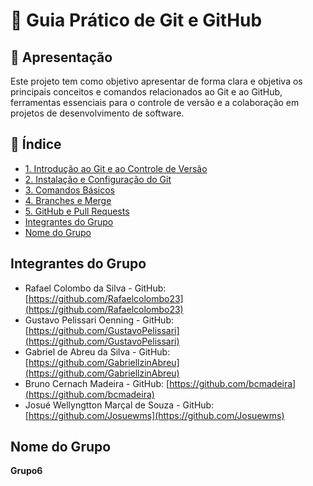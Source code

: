 # 📌 Guia Prático de Git e GitHub

## 🎯 Apresentação

Este projeto tem como objetivo apresentar de forma clara e objetiva os principais conceitos e comandos relacionados ao Git e ao GitHub, ferramentas essenciais para o controle de versão e a colaboração em projetos de desenvolvimento de software.

## 📑 Índice

- [1. Introdução ao Git e ao Controle de Versão](#1-introdução-ao-git-e-ao-controle-de-versão)
- [2. Instalação e Configuração do Git](#2-instalação-e-configuração-do-git)
- [3. Comandos Básicos](#3-comandos-básicos)
- [4. Branches e Merge](#4-branches-e-merge)
- [5. GitHub e Pull Requests](#5-github-e-pull-requests)
- [Integrantes do Grupo](#integrantes-do-grupo)
- [Nome do Grupo](#nome-do-grupo)

## Integrantes do Grupo

- Rafael Colombo da Silva - GitHub: [https://github.com/Rafaelcolombo23](https://github.com/Rafaelcolombo23)
- Gustavo Pelissari Oenning - GitHub: [https://github.com/GustavoPelissari](https://github.com/GustavoPelissari)
- Gabriel de Abreu da Silva - GitHub: [https://github.com/GabriellzinAbreu](https://github.com/GabriellzinAbreu)
- Bruno Cernach Madeira - GitHub: [https://github.com/bcmadeira](https://github.com/bcmadeira)
- Josué Wellyngtton Marçal de Souza - GitHub: [https://github.com/Josuewms](https://github.com/Josuewms)

## Nome do Grupo

**Grupo6**
